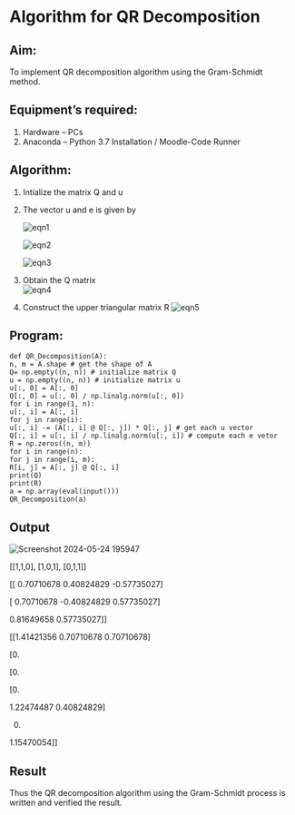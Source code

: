 # Algorithm for QR Decomposition
## Aim:
To implement QR decomposition algorithm using the Gram-Schmidt method.
## Equipment’s required:
1.	Hardware – PCs
2.	Anaconda – Python 3.7 Installation / Moodle-Code Runner
## Algorithm:
1.	Intialize the matrix Q and u
2.	The vector u and e is given by

    ![eqn1](./ex4.jpg)

    ![eqn2](./ex6.jpg)

    ![eqn3](./ex3.jpg)

3.	Obtain the Q matrix   
    ![eqn4](./ex1.jpg)
4.	Construct the upper triangular matrix R
    ![eqn5](./ex2.jpg)



## Program:
```
def QR_Decomposition(A):
n, m = A.shape # get the shape of A
Q= np.empty((n, n)) # initialize matrix Q
u = np.empty((n, n)) # initialize matrix u
u[:, 0] = A[:, 0]
Q[:, 0] = u[:, 0] / np.linalg.norm(u[:, 0])
for i in range(1, n):
u[:, i] = A[:, i]
for j in range(i):
u[:, i] -= (A[:, i] @ Q[:, j]) * Q[:, j] # get each u vector
Q[:, i] = u[:, i] / np.linalg.norm(u[:, i]) # compute each e vetor
R = np.zeros((n, m))
for i in range(n):
for j in range(i, m):
R[i, j] = A[:, j] @ Q[:, i]
print(Q)
print(R)
a = np.array(eval(input()))
QR_Decomposition(a)

```
## Output
![Screenshot 2024-05-24 195947](https://github.com/MohanKumar755/QRdecomposition-EXP-8/assets/146155007/e7b8c21e-e2ec-4740-9c55-922c29ae0dab)

[[1,1,0], [1,0,1], [0,1,1]]

[[ 0.70710678 0.40824829 -0.57735027]

[ 0.70710678 -0.40824829 0.57735027]

0.81649658 0.57735027]]

[[1.41421356 0.70710678 0.70710678]

[0.

[0.

[0.

1.22474487 0.40824829]

0.

1.15470054]]
## Result
Thus the QR decomposition algorithm using the Gram-Schmidt process is written and verified the result.
